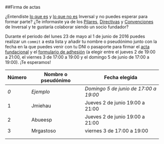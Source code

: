 ##Firma de actas

¿Entendiste [lo que es](https://github.com/inversal/Inversal-Org/blob/master/Bienvenida_a_Inversal.md) y [lo que no es](https://github.com/inversal/Inversal-Org/blob/master/Lo_que_Inversal_no_es.md) Inversal y no puedes esperar para formar parte? ¿Te informaste ya de los [Pilares](https://github.com/inversal/Inversal-Org/blob/master/Pilares_fundacionales.md), [Directivas](https://github.com/inversal/Inversal-Org/tree/master/Directivas) y [Convenciones](https://github.com/inversal/Inversal-Org/tree/master/Convenciones) de Inversal y te gustaría colaborar siendo un socio fundador? 

Durante el periodo del lunes 23 de mayo al 1 de junio de 2016 puedes realizar un `commit` a esta lista y añadir tu nombre o pseudónimo junto con la fecha en la que puedes venir con tu DNI o pasaporte para firmar el [acta fundacional](https://github.com/inversal/Inversal-Org/blob/master/meta.Inversal.LINK/Asociacion%20Autonomica/Estatutos/Acta%20Fundacional.doc?raw=true) y el [formulario de adhesión](https://github.com/inversal/Inversal-Org/blob/master/meta.Inversal.LINK/Formulario_de_Adhesion.md) (a elegir entre el jueves 2 de 19:00 a 21:00, el viernes 3 de 17:00 a 19:00 y el domingo 5 de junio de 17:00 a 19:00). ¡Te esperamos!

|Número|Nombre o pseudónimo|Fecha elegida|
| ------------- | ------------- | ------------- |
|_0_|_Ejemplo_|_Domingo 5 de junio de 17:00 a 19:00_|
|1|Jmiehau|Jueves 2 de junio 19:00 a 21:00|
|2|Abueesp|Jueves 2 de junio 19:00 a 21:00|
|3|Mrgastoso|viernes 3 de 17:00 a 19:00|
||||
||||
